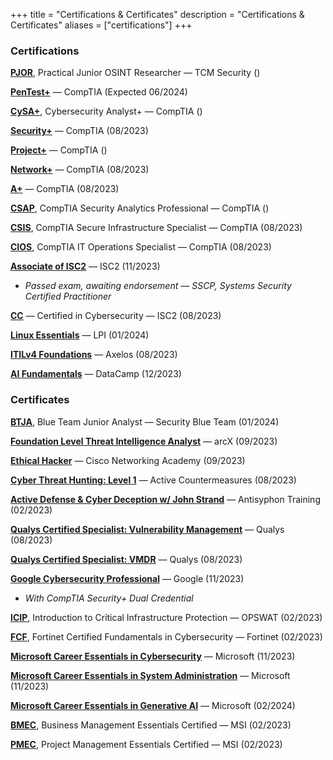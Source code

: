 +++
title = "Certifications & Certificates"
description = "Certifications & Certificates"
aliases = ["certifications"]
+++

### Certifications

[**PJOR**](https://certifications.tcm-sec.com/pjor/), Practical Junior OSINT Researcher — TCM Security ()

[**PenTest+**](https://www.comptia.org/certifications/pentest) — CompTIA (Expected 06/2024)

[**CySA+**](https://www.comptia.org/certifications/cybersecurity-analyst), Cybersecurity Analyst+ — CompTIA ()

[**Security+**](https://www.comptia.org/certifications/security) — CompTIA (08/2023)

[**Project+**](https://www.comptia.org/certifications/project) — CompTIA ()

[**Network+**](https://www.comptia.org/certifications/network) — CompTIA (08/2023)

[**A+**](https://www.comptia.org/certifications/a) — CompTIA (08/2023)

[**CSAP**](https://www.comptia.org/certifications/which-certification/stackable-certifications), CompTIA Security Analytics Professional — CompTIA ()

[**CSIS**](https://www.comptia.org/certifications/which-certification/stackable-certifications), CompTIA Secure Infrastructure Specialist — CompTIA (08/2023)

[**CIOS**](https://www.comptia.org/certifications/which-certification/stackable-certifications), CompTIA IT Operations Specialist — CompTIA (08/2023)

[**Associate of ISC2**](https://www.isc2.org/certifications/sscp) — ISC2 (11/2023)
- *Passed exam, awaiting endorsement — SSCP, Systems Security Certified Practitioner*

[**CC**](https://www.isc2.org/certifications/cc) — Certified in Cybersecurity — ISC2 (08/2023)

[**Linux Essentials**](https://www.lpi.org/our-certifications/linux-essentials-overview/) — LPI (01/2024)

[**ITILv4 Foundations**](https://www.axelos.com/certifications/itil-service-management/itil-4-foundation) — Axelos (08/2023)

[**AI Fundamentals**](https://www.datacamp.com/certification/ai-fundamentals) — DataCamp (12/2023)


### Certificates

[**BTJA**](https://securityblue.team/training/), Blue Team Junior Analyst — Security Blue Team (01/2024)

[**Foundation Level Threat Intelligence Analyst**](https://arcx.io/courses/cyber-threat-intelligence-101) — arcX (09/2023)

[**Ethical Hacker**](https://skillsforall.com/course/ethical-hacker) — Cisco Networking Academy (09/2023)

[**Cyber Threat Hunting: Level 1**](https://www.activecountermeasures.com/hunt-training/) — Active Countermeasures (08/2023)

[**Active Defense & Cyber Deception w/ John Strand**](https://www.antisyphontraining.com/on-demand-courses/active-defense-cyber-deception-w-john-strand/) — Antisyphon Training (02/2023)

[**Qualys Certified Specialist: Vulnerability Management**](https://www.qualys.com/training/course/vulnerability-management/) — Qualys (08/2023)

[**Qualys Certified Specialist: VMDR**](https://www.qualys.com/training/course/vmdr/) — Qualys (08/2023)

[**Google Cybersecurity Professional**](https://grow.google/certificates/cybersecurity/) — Google (11/2023)
- *With CompTIA Security+ Dual Credential*

[**ICIP**](https://get-started.opswatacademy.com/introduction-critical-infrastructure-protection), Introduction to Critical Infrastructure Protection — OPSWAT (02/2023)

[**FCF**](https://training.fortinet.com/local/staticpage/view.php?page=fcf_cybersecurity), Fortinet Certified Fundamentals in Cybersecurity — Fortinet (02/2023)

[**Microsoft Career Essentials in Cybersecurity**](https://www.linkedin.com/learning/paths/career-essentials-in-cybersecurity-by-microsoft-and-linkedin) — Microsoft (11/2023)

[**Microsoft Career Essentials in System Administration**](https://www.linkedin.com/learning/career-essentials-in-system-administration-by-microsoft-and-linkedin) — Microsoft (11/2023)

[**Microsoft Career Essentials in Generative AI**](https://www.linkedin.com/learning/paths/career-essentials-in-generative-ai-by-microsoft-and-linkedin) — Microsoft (02/2024)

[**BMEC**](https://lms.msicertified.com/store/3052441-business-management-essentials-certified-bmec-advanced), Business Management Essentials Certified — MSI (02/2023)

[**PMEC**](https://www.msicertified.com/project-management/project-management-essentials-certified/), Project Management Essentials Certified — MSI (02/2023)